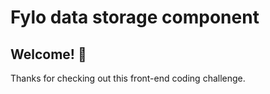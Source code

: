# Fylo data storage component

## Welcome! 👋

Thanks for checking out this front-end coding challenge.



